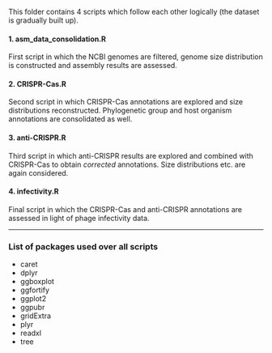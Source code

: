 This folder contains 4 scripts which follow each other logically (the dataset is gradually built up).

#### 1. asm_data_consolidation.R

First script in which the NCBI genomes are filtered, genome size distribution is constructed and assembly results are assessed.

#### 2. CRISPR-Cas.R

Second script in which CRISPR-Cas annotations are explored and size distributions reconstructed. Phylogenetic group and host organism annotations are consolidated as well.

#### 3. anti-CRISPR.R

Third script in which anti-CRISPR results are explored and combined with CRISPR-Cas to obtain *corrected* annotations.
Size distributions etc. are again considered.

#### 4. infectivity.R

Final script in which the CRISPR-Cas and anti-CRISPR annotations are assessed in light of phage infectivity data.

---

### List of packages used over all scripts

* caret
* dplyr
* ggboxplot
* ggfortify
* ggplot2
* ggpubr
* gridExtra
* plyr
* readxl
* tree
